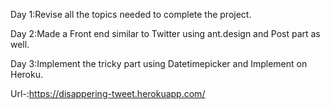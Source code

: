 Day 1:Revise all the topics needed to complete the project.

Day 2:Made a Front end similar to Twitter using ant.design and Post part as well.

Day 3:Implement the tricky part using Datetimepicker and Implement on Heroku.


Url-:https://disappering-tweet.herokuapp.com/
